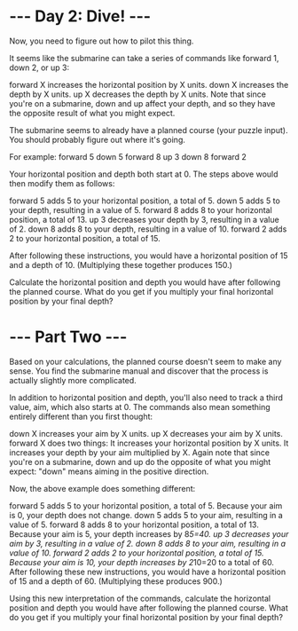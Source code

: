 # --- Day 2: Dive! ---
Now, you need to figure out how to pilot this thing.

It seems like the submarine can take a series of commands like forward 1, down 2, or up 3:

forward X increases the horizontal position by X units.
down X increases the depth by X units.
up X decreases the depth by X units.
Note that since you're on a submarine, down and up affect your depth, 
and so they have the opposite result of what you might expect.

The submarine seems to already have a planned course (your puzzle input). 
You should probably figure out where it's going.

For example:
forward 5
down 5
forward 8
up 3
down 8
forward 2

Your horizontal position and depth both start at 0.
The steps above would then modify them as follows:

forward 5 adds 5 to your horizontal position, a total of 5.
down 5 adds 5 to your depth, resulting in a value of 5.
forward 8 adds 8 to your horizontal position, a total of 13.
up 3 decreases your depth by 3, resulting in a value of 2.
down 8 adds 8 to your depth, resulting in a value of 10.
forward 2 adds 2 to your horizontal position, a total of 15.

After following these instructions, you would have a horizontal position of 15 and a depth of 10. 
(Multiplying these together produces 150.)

Calculate the horizontal position and depth you would have after following the planned course.
What do you get if you multiply your final horizontal position by your final depth?

# --- Part Two ---
Based on your calculations, the planned course doesn't seem to make any sense.
You find the submarine manual and discover that the process is actually slightly more complicated.

In addition to horizontal position and depth, 
you'll also need to track a third value, aim, which also starts at 0. 
The commands also mean something entirely different than you first thought:

down X increases your aim by X units.
up X decreases your aim by X units.
forward X does two things:
It increases your horizontal position by X units.
It increases your depth by your aim multiplied by X.
Again note that since you're on a submarine, down and up do the opposite of what you might expect:
 "down" means aiming in the positive direction.

Now, the above example does something different:

forward 5 adds 5 to your horizontal position, a total of 5. Because your aim is 0, your depth does not change.
down 5 adds 5 to your aim, resulting in a value of 5.
forward 8 adds 8 to your horizontal position, a total of 13. Because your aim is 5, your depth increases by 8*5=40.
up 3 decreases your aim by 3, resulting in a value of 2.
down 8 adds 8 to your aim, resulting in a value of 10.
forward 2 adds 2 to your horizontal position, a total of 15. Because your aim is 10, your depth increases by 2*10=20 to a total of 60.
After following these new instructions, you would have a horizontal position of 15 and a depth of 60. (Multiplying these produces 900.)

Using this new interpretation of the commands,
calculate the horizontal position and depth you would have after following the planned course. 
What do you get if you multiply your final horizontal position by your final depth?